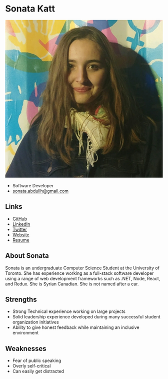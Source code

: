 # Sonata Katt

![Sonata Katt Profile](./sonata_katt.png)

- Software Developer
- sonata.abdullh@gmail.com

## Links

- [GitHub](https://github.com/sonatata)
- [LinkedIn](https://www.linkedin.com/in/sonata-katt-335598124/)
- [Twitter](https://twitter.com/sonatakatt)
- [Website](http://sonatakatt.com/)
- [Resume](https://drive.google.com/file/d/0B_k0GN496C_0dmtGeWt5YjVLOHdLczR0d296bGxOczMzSHJB/view)

## About Sonata

Sonata is an undergraduate Computer Science Student at the University of Toronto. She has experience working as a full-stack software developer using a range of web development frameworks such as .NET, Node, React, and Redux. She is Syrian Canadian. She is not named after a car.

## Strengths

- Strong Technical experience working on large projects
- Solid leadership experience developed during many successful student organization initiatives           
- Ability to give honest feedback while maintaining an inclusive environment

## Weaknesses

- Fear of public speaking
- Overly self-critical
- Can easily get distracted
